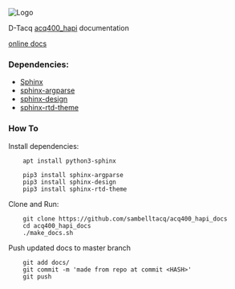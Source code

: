 ![Logo](https://www.d-tacq.com/images/dtacq.png)

D-Tacq [acq400_hapi](https://github.com/D-TACQ/acq400_hapi) documentation

[online docs](https://sambelltacq.github.io/acq400_hapi_docs/)

### Dependencies:

* [Sphinx](https://www.sphinx-doc.org/en/master/usage/installation.html)
* [sphinx-argparse](https://sphinx-argparse.readthedocs.io/en/latest/install.html)
* [sphinx-design](https://sphinx-design.readthedocs.io/en/rtd-theme/)
* [sphinx-rtd-theme](https://sphinx-rtd-theme.readthedocs.io/en/stable/installing.html)

### How To

Install dependencies:
```
    apt install python3-sphinx

    pip3 install sphinx-argparse
    pip3 install sphinx-design
    pip3 install sphinx-rtd-theme
```

Clone and Run:
```
    git clone https://github.com/sambelltacq/acq400_hapi_docs
    cd acq400_hapi_docs
    ./make_docs.sh
```

Push updated docs to master branch

```
    git add docs/
    git commit -m 'made from repo at commit <HASH>'
    git push
```

